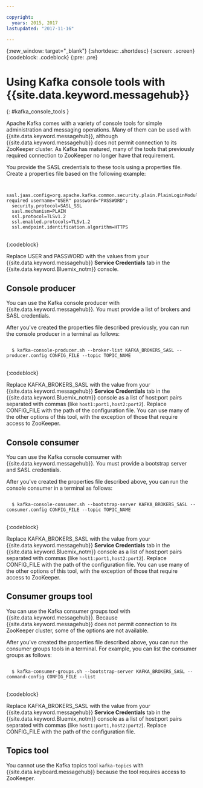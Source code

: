 ```yaml
---

copyright:
  years: 2015, 2017
lastupdated: "2017-11-16"

---
```


{:new_window: target="_blank"}
{:shortdesc: .shortdesc}
{:screen: .screen}
{:codeblock: .codeblock}
{:pre: .pre}


# Using Kafka console tools with {{site.data.keyword.messagehub}}
{: #kafka_console_tools }

Apache Kafka comes with a variety of console tools for simple administration and messaging operations. Many of them can be used with {{site.data.keyword.messagehub}}, although {{site.data.keyword.messagehub}} does not permit connection to its ZooKeeper cluster. As Kafka has matured, many of the tools that previously required connection to ZooKeeper no longer have that requirement.

You provide the SASL credentials to these tools using a properties file. Create a properties file based on the following example:

<pre>
<code>
  sasl.jaas.config=org.apache.kafka.common.security.plain.PlainLoginModule required username="USER" password="PASSWORD";
  security.protocol=SASL_SSL
  sasl.mechanism=PLAIN
  ssl.protocol=TLSv1.2
  ssl.enabled.protocols=TLSv1.2
  ssl.endpoint.identification.algorithm=HTTPS
</code>
</pre>
{:codeblock}

Replace USER and PASSWORD with the values from your {{site.data.keyword.messagehub}} **Service Credentials** tab in the {{site.data.keyword.Bluemix_notm}} console.


## Console producer

You can use the Kafka console producer with {{site.data.keyword.messagehub}}. You must provide a list of brokers and SASL credentials.

After you've created the properties file described previously, you can run the console producer in a terminal as follows:

<pre>
<code>
  $ kafka-console-producer.sh --broker-list KAFKA_BROKERS_SASL --producer.config CONFIG_FILE --topic TOPIC_NAME
</code>
</pre>
{:codeblock}

Replace KAFKA_BROKERS_SASL with the value from your {{site.data.keyword.messagehub}} **Service Credentials** tab in the {{site.data.keyword.Bluemix_notm}} console as a list of host:port pairs separated with commas (like `host1:port1,host2:port2`). Replace CONFIG_FILE with the path of the configuration file. You can use many of the other options of this tool, with the exception of those that require access to ZooKeeper.


## Console consumer

You can use the Kafka console consumer with {{site.data.keyword.messagehub}}. You must provide a bootstrap server and SASL credentials.

After you've created the properties file described above, you can run the console consumer in a terminal as follows:

<pre>
<code>
  $ kafka-console-consumer.sh --bootstrap-server KAFKA_BROKERS_SASL --consumer.config CONFIG_FILE --topic TOPIC_NAME
</code>
</pre>
{:codeblock}

Replace KAFKA_BROKERS_SASL with the value from your {{site.data.keyword.messagehub}} **Service Credentials** tab in the {{site.data.keyword.Bluemix_notm}} console as a list of host:port pairs separated with commas (like `host1:port1,host2:port2`). Replace CONFIG_FILE with the path of the configuration file. You can use many of the other options of this tool, with the exception of those that require access to ZooKeeper.


## Consumer groups tool

You can use the Kafka consumer groups tool with {{site.data.keyword.messagehub}}. Because {{site.data.keyword.messagehub}} does not permit connection to its ZooKeeper cluster, some of the options are not available.

After you've created the properties file described above, you can run the consumer groups tools in a terminal. For example, you can list the consumer groups as follows:

<pre>
<code>
  $ kafka-consumer-groups.sh --bootstrap-server KAFKA_BROKERS_SASL --command-config CONFIG_FILE --list
</code>
</pre>
{:codeblock}

Replace KAFKA_BROKERS_SASL with the value from your {{site.data.keyword.messagehub}} **Service Credentials** tab in the {{site.data.keyword.Bluemix_notm}} console as a list of host:port pairs separated with commas (like `host1:port1,host2:port2`). Replace CONFIG_FILE with the path of the configuration file.


## Topics tool

You cannot use the Kafka topics tool `kafka-topics` with {{site.data.keyboard.messagehub}} because the tool requires access to ZooKeeper.
